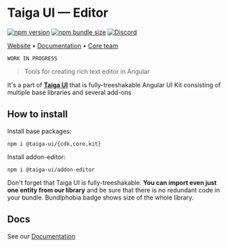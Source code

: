 # Taiga UI — Editor

[![npm version](https://img.shields.io/npm/v/@taiga-ui/addon-editor.svg)](https://npmjs.com/package/@taiga-ui/addon-editor)
[![npm bundle size](https://img.shields.io/bundlephobia/minzip/@taiga-ui/addon-editor)](https://bundlephobia.com/result?p=@taiga-ui/addon-editor)
[![Discord](https://img.shields.io/discord/748677963142135818?color=7289DA&label=%23taiga-ui&logo=discord&logoColor=white)](https://discord.gg/Us8d8JVaTg)

[Website](https://taiga-ui.dev) • [Documentation](https://taiga-ui.dev/getting-started) •
[Core team](https://github.com/tinkoff/taiga-ui/#core-team)

`WORK IN PROGRESS`

> Tools for creating rich text editor in Angular

It's a part of [**Taiga UI**](https://github.com/tinkoff/taiga-ui) that is fully-treeshakable Angular UI Kit consisting
of multiple base libraries and several add-ons

## How to install

Install base packages:

```
npm i @taiga-ui/{cdk,core,kit}
```

Install addon-editor:

```
npm i @taiga-ui/addon-editor
```

Don't forget that Taiga UI is fully-treeshakable. **You can import even just one entity from our library** and be sure
that there is no redundant code in your bundle. Bundlphobia badge shows size of the whole library.

## Docs

See our [Documentation](https://taiga-ui.dev/getting-started)
